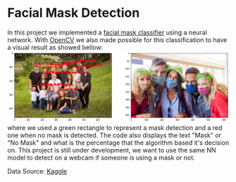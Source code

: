 # Facial Mask Detection

In this project we implemented a [facial mask classifier](https://nbviewer.jupyter.org/github/diogolbar/mask-detection/blob/main/MaskClassifier.ipynb) using a neural network. With [OpenCV](https://nbviewer.jupyter.org/github/diogolbar/mask-detection/blob/main/FaceMaskRecog.ipynb) we also made possible for this classification to have a visual result as showed bellow:
![](maskfinal.png)
where we used a green rectangle to represent a mask detection and a red one when no mask is detected. The code also displays the text "Mask" or "No Mask" and what is the percentage that the algorithm based it's decision on. This project is still under development, we want to use the same NN model to detect on a webcam if someone is using a mask or not.

Data Source: [Kaggle](https://www.kaggle.com/ashishjangra27/face-mask-12k-images-dataset)
 
